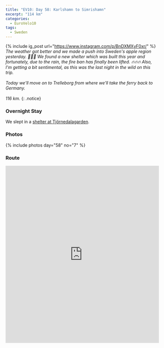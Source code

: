```yaml
---
title: "EV10: Day 58: Karlshamn to Simrishamn"
excerpt: "114 km"
categories:
  - EuroVelo10
tags:
  - Sweden
---
```

{% include ig_post url="https://www.instagram.com/p/BnDXMXyF0xr/" %}
_The weather got better and we made a push into Sweden's apple region yesterday. 🍎🇸🇪 We found a new shelter which was built this year and fortunately, due to the rain, the fire ban has finally been lifted. 🔥🔥🔥 Also, I'm getting a bit sentimental, as this was the last night in the wild on this trip.
<br><br>
Today we'll move on to Trelleborg from where we'll take the ferry back to Germany.
<br><br>
116 km._
{: .notice}

### Overnight Stay

We slept in a [shelter at Tjörnedalagarden](https://www.openstreetmap.org/node/6531907563).

### Photos

{% include photos day="58" no="7" %}

### Route

<iframe src="https://www.komoot.de/tour/44693286/embed?profile=1" width="100%" height="580" frameborder="0" scrolling="no"></iframe>
